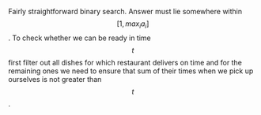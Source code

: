 Fairly straightforward binary search. Answer must lie somewhere within $$[1, max_i{a_i}]$$.  To check whether we can be ready in time $$t$$ first filter out all dishes for which restaurant delivers on time and for the remaining ones we need to ensure that sum of their times when we pick up ourselves is not greater than $$t$$.
